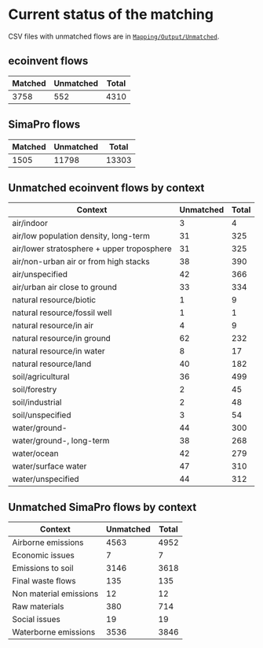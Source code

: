# Current status of the matching

CSV files with unmatched flows are in [`Mapping/Output/Unmatched`](https://github.com/brightway-lca/simapro_ecoinvent_elementary_flows/tree/main/Mapping/Output/Unmatched).

## ecoinvent flows

| Matched | Unmatched | Total |
| --- | --- | --- |
| 3758 | 552 | 4310 |

## SimaPro flows

| Matched | Unmatched | Total |
| --- | --- | --- |
| 1505 | 11798 | 13303 |

## Unmatched ecoinvent flows by context

| Context | Unmatched | Total |
| --- | --- | --- |
| air/indoor | 3 | 4 |
| air/low population density, long-term | 31 | 325 |
| air/lower stratosphere + upper troposphere | 31 | 325 |
| air/non-urban air or from high stacks | 38 | 390 |
| air/unspecified | 42 | 366 |
| air/urban air close to ground | 33 | 334 |
| natural resource/biotic | 1 | 9 |
| natural resource/fossil well | 1 | 1 |
| natural resource/in air | 4 | 9 |
| natural resource/in ground | 62 | 232 |
| natural resource/in water | 8 | 17 |
| natural resource/land | 40 | 182 |
| soil/agricultural | 36 | 499 |
| soil/forestry | 2 | 45 |
| soil/industrial | 2 | 48 |
| soil/unspecified | 3 | 54 |
| water/ground- | 44 | 300 |
| water/ground-, long-term | 38 | 268 |
| water/ocean | 42 | 279 |
| water/surface water | 47 | 310 |
| water/unspecified | 44 | 312 |


## Unmatched SimaPro flows by context

| Context | Unmatched | Total |
| --- | --- | --- |
| Airborne emissions | 4563 | 4952 |
| Economic issues | 7 | 7 |
| Emissions to soil | 3146 | 3618 |
| Final waste flows | 135 | 135 |
| Non material emissions | 12 | 12 |
| Raw materials | 380 | 714 |
| Social issues | 19 | 19 |
| Waterborne emissions | 3536 | 3846 |
